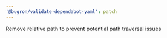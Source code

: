 ```yaml
---
'@bugron/validate-dependabot-yaml': patch
---
```


Remove relative path to prevent potential path traversal issues
